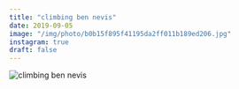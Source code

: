 ```yaml
---
title: "climbing ben nevis"
date: 2019-09-05
image: "/img/photo/b0b15f895f41195da2ff011b189ed206.jpg"
instagram: true
draft: false
---
```


![climbing ben nevis](/img/photo/b0b15f895f41195da2ff011b189ed206.jpg)
